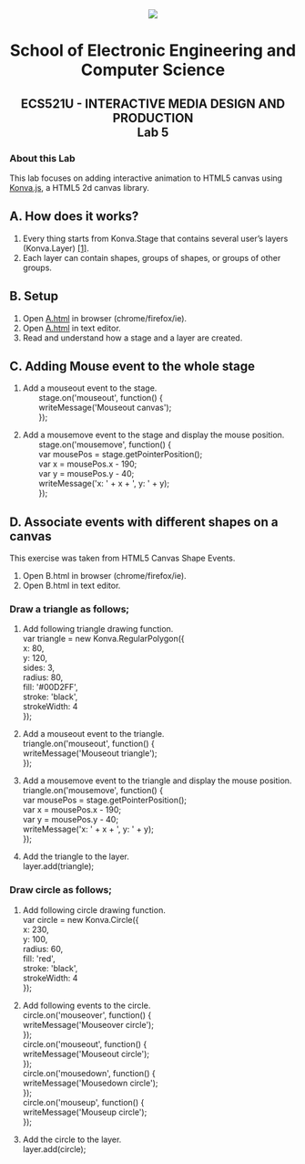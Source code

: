 <div align="center">
  <img src="https://www.qmul.ac.uk/blizard/media/blizard/images/logos/QMUL_White.png" />

# School of Electronic Engineering and Computer  Science

## ECS521U - INTERACTIVE MEDIA DESIGN AND PRODUCTION</br>Lab 5
</div>

### About this Lab
This lab focuses on adding interactive animation to HTML5 canvas using [Konva.js](https://konvajs.org/), a HTML5 2d canvas library.

## A. How does it works?
1. Every thing starts from Konva.Stage that contains several user’s layers (Konva.Layer) [[1]](https://konvajs.org/docs/overview.html). 
2. Each layer can contain shapes, groups of shapes, or groups of other groups.

## B. Setup
1. Open [A.html](https://github.com/expertofvision/ECS521-Interactive-Media-Design-and-Production-Labs-Work-FALL-2020-/blob/master/lab-05/A.html) in browser (chrome/firefox/ie).
2. Open [A.html](https://github.com/expertofvision/ECS521-Interactive-Media-Design-and-Production-Labs-Work-FALL-2020-/blob/master/lab-05/A.html) in text editor.
3. Read and understand how a stage and a layer are created.

## C. Adding Mouse event to the whole stage
1. Add a mouseout event to the stage. <br/> 
    &nbsp;&nbsp;&nbsp;&nbsp;&nbsp;&nbsp; stage.on('mouseout', function() { <br/>
    &nbsp;&nbsp;&nbsp;&nbsp;&nbsp;&nbsp; writeMessage('Mouseout canvas'); <br/>
    &nbsp;&nbsp;&nbsp;&nbsp;&nbsp;&nbsp; });

2. Add a mousemove event to the stage and display the mouse position. <br/>
    &nbsp;&nbsp;&nbsp;&nbsp;&nbsp;&nbsp; stage.on('mousemove', function() { <br/>
    &nbsp;&nbsp;&nbsp;&nbsp;&nbsp;&nbsp; var mousePos = stage.getPointerPosition(); <br/>
    &nbsp;&nbsp;&nbsp;&nbsp;&nbsp;&nbsp; var x = mousePos.x - 190; <br/>
    &nbsp;&nbsp;&nbsp;&nbsp;&nbsp;&nbsp; var y = mousePos.y - 40; <br/>
    &nbsp;&nbsp;&nbsp;&nbsp;&nbsp;&nbsp; writeMessage('x: ' + x + ', y: ' + y); <br/>
    &nbsp;&nbsp;&nbsp;&nbsp;&nbsp;&nbsp; }); <br/>
    
## D. Associate events with different shapes on a canvas 
This exercise was taken from HTML5 Canvas Shape Events.
1. Open B.html in browser (chrome/firefox/ie).
2. Open B.html in text editor.

### Draw a triangle as follows; <br/>
1. Add following triangle drawing function. <br/>
var triangle = new Konva.RegularPolygon({ <br/>
x: 80, <br/>
y: 120, <br/>
sides: 3, <br/>
radius: 80, <br/>
fill: '#00D2FF', <br/>
stroke: 'black', <br/>
strokeWidth: 4 <br/>
}); <br/>

2. Add a mouseout event to the triangle. <br/>
triangle.on('mouseout', function() { <br/>
writeMessage('Mouseout triangle'); <br/>
}); <br/>

3. Add a mousemove event to the triangle and display the mouse position. <br/>
triangle.on('mousemove', function() { <br/>
var mousePos = stage.getPointerPosition(); <br/>
var x = mousePos.x - 190; <br/>
var y = mousePos.y - 40; <br/>
writeMessage('x: ' + x + ', y: ' + y); <br/>
}); <br/>

4. Add the triangle to the layer. <br/>
layer.add(triangle); <br/>

### Draw circle as follows; <br/>
1. Add following circle drawing function. <br/>
var circle = new Konva.Circle({ <br/>
x: 230, <br/>
y: 100, <br/>
radius: 60, <br/>
fill: 'red', <br/>
stroke: 'black', <br/>
strokeWidth: 4 <br/>
}); <br/>

2. Add following events to the circle. <br/>
circle.on('mouseover', function() { <br/>
writeMessage('Mouseover circle'); <br/>
}); <br/>
circle.on('mouseout', function() { <br/>
writeMessage('Mouseout circle'); <br/>
}); <br/>
circle.on('mousedown', function() { <br/>
writeMessage('Mousedown circle'); <br/>
}); <br/>
circle.on('mouseup', function() { <br/>
writeMessage('Mouseup circle'); <br/>
}); <br/>

3. Add the circle to the layer. <br/>
layer.add(circle); <br/>













